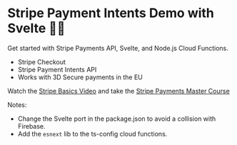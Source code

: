# Stripe Payment Intents Demo with Svelte 💪💸

Get started with Stripe Payments API, Svelte, and Node.js Cloud Functions. 

- Stripe Checkout
- Stripe Payment Intents API
- Works with 3D Secure payments in the EU

Watch the [Stripe Basics Video](https://youtu.be/1XKRxeo9414) and take the [Stripe Payments Master Course](https://fireship.io/courses/stripe-payments/)

Notes:

- Change the Svelte port in the package.json to avoid a collision with Firebase. 
- Add the `esnext` lib to the ts-config cloud functions. 